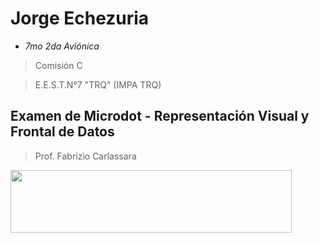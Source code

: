 # Jorge Echezuria

* _7mo 2da Aviónica_ 
> Comisión C

> E.E.S.T.N°7 "TRQ" (IMPA TRQ)

## Examen de Microdot - Representación Visual y Frontal de Datos
> Prof. Fabrizio Carlassara

<img src="/Escritorio/microdot-sample-main/prueba sensor" height="100" width="450" />

